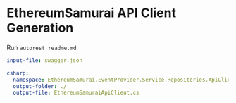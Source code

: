 ﻿# EthereumSamurai API Client Generation

Run ```autorest readme.md```

``` yaml 
input-file: swagger.json

csharp:
  namespace: EthereumSamurai.EventProvider.Service.Repositories.ApiClient
  output-folder: ./
  output-file: EthereumSamuraiApiClient.cs
```